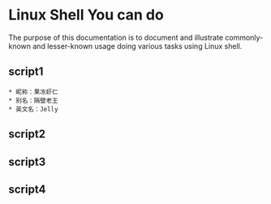 # Linux Shell You can do
The purpose of this documentation is to document and illustrate commonly-known and lesser-known usage doing various tasks using Linux shell. 
## script1

    * 昵称：果冻虾仁  
    * 别名：隔壁老王  
    * 英文名：Jelly  
    
## script2

## script3

## script4

